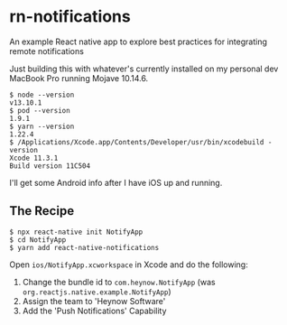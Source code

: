 # rn-notifications
An example React native app to explore best practices for integrating remote notifications

Just building this with whatever's currently installed on my personal dev MacBook Pro running Mojave 10.14.6.

```
$ node --version
v13.10.1
$ pod --version
1.9.1
$ yarn --version
1.22.4
$ /Applications/Xcode.app/Contents/Developer/usr/bin/xcodebuild -version
Xcode 11.3.1
Build version 11C504
```

I'll get some Android info after I have iOS up and running.

## The Recipe
```
$ npx react-native init NotifyApp
$ cd NotifyApp
$ yarn add react-native-notifications
```

Open `ios/NotifyApp.xcworkspace` in Xcode and do the following:

1. Change the bundle id to `com.heynow.NotifyApp` (was `org.reactjs.native.example.NotifyApp`)
2. Assign the team to 'Heynow Software'
3. Add the 'Push Notifications' Capability
